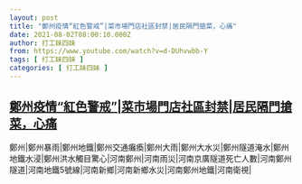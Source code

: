 ```yaml
---
layout: post
title: "鄭州疫情“紅色警戒”|菜市場門店社區封禁|居民隔門搶菜，心痛"
date: 2021-08-02T08:00:10.000Z
author: 打工妹四妹
from: https://www.youtube.com/watch?v=d-DUhvwbb-Y
tags: [ 打工妹四妹 ]
categories: [ 打工妹四妹 ]
---
```

<!--1627891210000-->
[鄭州疫情“紅色警戒”|菜市場門店社區封禁|居民隔門搶菜，心痛](https://www.youtube.com/watch?v=d-DUhvwbb-Y)
------

<div>
鄭州|鄭州暴雨|鄭州地鐵|鄭州交通癱瘓|鄭州大雨|鄭州大水災|鄭州隧道淹水|鄭州地鐵水浸|鄭州洪水觸目驚心|河南鄭州|河南雨災|河南京廣隧道死亡人數|河南鄭州隧道|河南地鐵5號線|河南新鄉|河南新鄉水災|河南鄭州地鐵|河南衛視|
</div>
